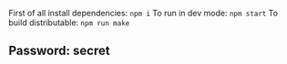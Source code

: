 First of all install dependencies: `npm i`
To run in dev mode: `npm start`
To build distributable: `npm run make`

## Password: secret
